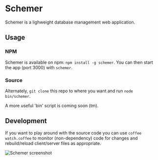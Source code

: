 # Schemer

Schemer is a lighweight database management web application.

## Usage

### NPM

Schemer is available on npm: `npm install -g schemer`.  You can then start the app (port 3000) with
`schemer`.

### Source

Alternately, `git clone` this repo to where you want and run `node bin/schemer`.

A more useful 'bin' script is coming soon (tm).

## Development

If you want to play around with the source code you can use `coffee watch.coffee` to monitor
(non-dependency) code for changes and rebuild/reload client/server files as appropriate.

![Schemer screenshot](http://connec.github.com/schemer/screenshot.png)